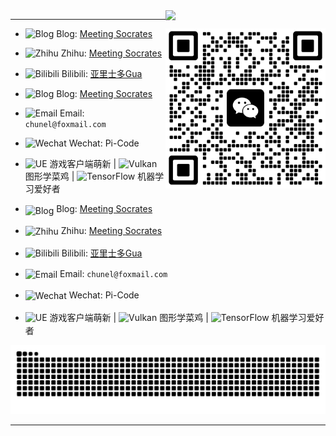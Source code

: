 <img align="right"  width="256px" src="https://profile-counter.glitch.me/michaelchern/count.svg"/>

----

<img align="right" src="https://github.com/michaelchern/michaelchern/blob/main/20250621125320.webp" width="256px">

- <img src="https://simpleicons.org/icons/blogger.svg" width="16" height="16" alt="Blog"> Blog: [Meeting Socrates](https://michaelchern.github.io/)
- <img src="https://simpleicons.org/icons/zhihu.svg" width="16" height="16" alt="Zhihu"> Zhihu: [Meeting Socrates](https://www.zhihu.com/people/meet-3-14)
- <img src="https://simpleicons.org/icons/bilibili.svg" width="16" height="16" alt="Bilibili"> Bilibili: [亚里士多Gua](https://space.bilibili.com/207318305)
- <img src="https://simpleicons.org/icons/blogger.svg" width="16" height="16" alt="Blog"> Blog: [Meeting Socrates](https://michaelchern.github.io/)
- <img src="https://simpleicons.org/icons/gmail.svg" width="16" height="16" alt="Email"> Email: `chunel@foxmail.com`
- <img src="https://simpleicons.org/icons/wechat.svg" width="16" height="16" alt="Wechat"> Wechat: Pi-Code

- <img src="https://simpleicons.org/icons/unrealengine.svg" width="16" height="16" alt="UE"> 游戏客户端萌新 | <img src="https://simpleicons.org/icons/vulkan.svg" width="16" height="16" alt="Vulkan"> 图形学菜鸡 | <img src="https://simpleicons.org/icons/tensorflow.svg" width="16" height="16" alt="TensorFlow"> 机器学习爱好者

- <img src="https://cdn.jsdelivr.net/npm/simple-icons@v5/icons/blogger.svg" width="16" height="16" alt="Blog" style="vertical-align: -3px; margin-bottom: 1px;"> Blog: [Meeting Socrates](https://michaelchern.github.io/)
- <img src="https://simpleicons.org/icons/zhihu.svg" width="16" height="16" alt="Zhihu" style="vertical-align: middle; margin-bottom: 2px;"> Zhihu: [Meeting Socrates](https://www.zhihu.com/people/meet-3-14)
- <img src="https://simpleicons.org/icons/bilibili.svg" width="16" height="16" alt="Bilibili" style="vertical-align: middle; margin-bottom: 2px;"> Bilibili: [亚里士多Gua](https://space.bilibili.com/207318305)
- <img src="https://simpleicons.org/icons/gmail.svg" width="16" height="16" alt="Email" style="vertical-align: middle; margin-bottom: 2px;"> Email: `chunel@foxmail.com`
- <img src="https://simpleicons.org/icons/wechat.svg" width="16" height="16" alt="Wechat" style="vertical-align: middle; margin-bottom: 2px;"> Wechat: Pi-Code

- <img src="https://simpleicons.org/icons/unrealengine.svg" width="16" height="16" alt="UE" style="vertical-align: middle; margin-bottom: 2px;"> 游戏客户端萌新 | <img src="https://simpleicons.org/icons/vulkan.svg" width="16" height="16" alt="Vulkan" style="vertical-align: middle; margin-bottom: 2px;"> 图形学菜鸡 | <img src="https://simpleicons.org/icons/tensorflow.svg" width="16" height="16" alt="TensorFlow" style="vertical-align: middle; margin-bottom: 2px;"> 机器学习爱好者



<picture>
  <source media="(prefers-color-scheme: dark)" srcset="https://raw.githubusercontent.com/michaelchern/michaelchern/output/github-contribution-grid-snake-dark.svg">
  <source media="(prefers-color-scheme: light)" srcset="https://raw.githubusercontent.com/michaelchern/michaelchern/output/github-contribution-grid-snake.svg">
  <img alt="github contribution grid snake animation" src="https://raw.githubusercontent.com/michaelchern/michaelchern/output/github-contribution-grid-snake.svg">
</picture>

----